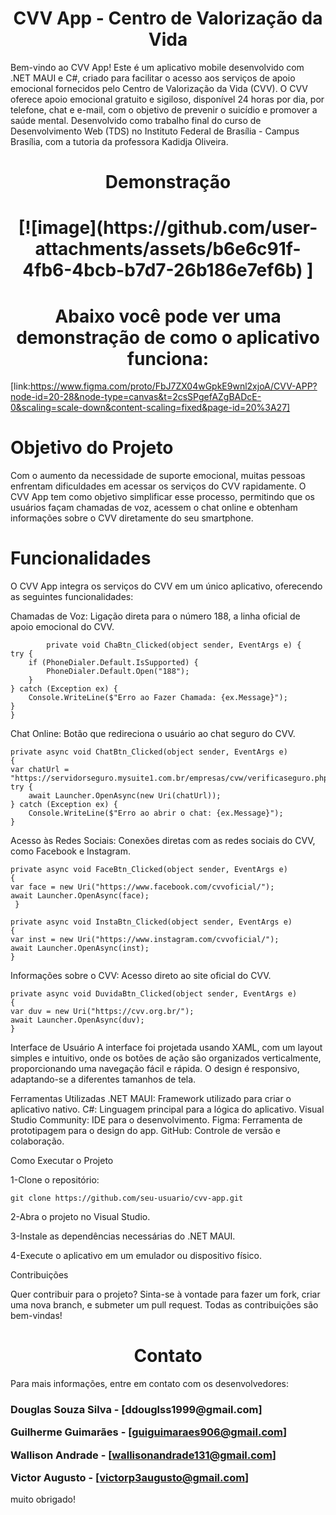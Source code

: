 <h1 align="center"> CVV App - Centro de Valorização da Vida </h1>

Bem-vindo ao CVV App! Este é um aplicativo mobile desenvolvido com .NET MAUI e C#, criado para facilitar o acesso aos serviços de apoio emocional fornecidos pelo Centro de Valorização da Vida (CVV). O CVV oferece apoio emocional gratuito e sigiloso, disponível 24 horas por dia, por telefone, chat e e-mail, com o objetivo de prevenir o suicídio e promover a saúde mental. Desenvolvido como trabalho final do curso de Desenvolvimento Web (TDS) no Instituto Federal de Brasília - Campus Brasília, com a tutoria da professora Kadidja Oliveira.  

<h1 align="center"> Demonstração </h1>

<h1 align="center">[![image](https://github.com/user-attachments/assets/b6e6c91f-4fb6-4bcb-b7d7-26b186e7ef6b)
]</h1>

<h1 align="center">Abaixo você pode ver uma demonstração de como o aplicativo funciona:</h1>



[link:https://www.figma.com/proto/FbJ7ZX04wGpkE9wnl2xjoA/CVV-APP?node-id=20-28&node-type=canvas&t=2csSPgefAZgBADcE-0&scaling=scale-down&content-scaling=fixed&page-id=20%3A27]


<h1 align="left">Objetivo do Projeto</h1>

Com o aumento da necessidade de suporte emocional, muitas pessoas enfrentam dificuldades em acessar os serviços do CVV rapidamente. O CVV App tem como objetivo simplificar esse processo, permitindo que os usuários façam chamadas de voz, acessem o chat online e obtenham informações sobre o CVV diretamente do seu smartphone.

<h1 align="left">Funcionalidades</h1>

O CVV App integra os serviços do CVV em um único aplicativo, oferecendo as seguintes funcionalidades:

Chamadas de Voz: Ligação direta para o número 188, a linha oficial de apoio emocional do CVV.

            private void ChaBtn_Clicked(object sender, EventArgs e) {
    try {
        if (PhoneDialer.Default.IsSupported) {
            PhoneDialer.Default.Open("188");
        }
    } catch (Exception ex) {
        Console.WriteLine($"Erro ao Fazer Chamada: {ex.Message}");
    }
    }

Chat Online: Botão que redireciona o usuário ao chat seguro do CVV.

    private async void ChatBtn_Clicked(object sender, EventArgs e) 
    {
    var chatUrl = "https://servidorseguro.mysuite1.com.br/empresas/cvw/verificaseguro.php";
    try {
        await Launcher.OpenAsync(new Uri(chatUrl));
    } catch (Exception ex) {
        Console.WriteLine($"Erro ao abrir o chat: {ex.Message}");
    }

Acesso às Redes Sociais: Conexões diretas com as redes sociais do CVV, como Facebook e Instagram.


    private async void FaceBtn_Clicked(object sender, EventArgs e)
    {
    var face = new Uri("https://www.facebook.com/cvvoficial/");
    await Launcher.OpenAsync(face);
     }

    private async void InstaBtn_Clicked(object sender, EventArgs e)
    {
    var inst = new Uri("https://www.instagram.com/cvvoficial/");
    await Launcher.OpenAsync(inst);
    }

Informações sobre o CVV: Acesso direto ao site oficial do CVV.

    private async void DuvidaBtn_Clicked(object sender, EventArgs e)
    {
    var duv = new Uri("https://cvv.org.br/");
    await Launcher.OpenAsync(duv);
    }

Interface de Usuário
A interface foi projetada usando XAML, com um layout simples e intuitivo, onde os botões de ação são organizados verticalmente, proporcionando uma navegação fácil e rápida. O design é responsivo, adaptando-se a diferentes tamanhos de tela.

Ferramentas Utilizadas
    .NET MAUI: Framework utilizado para criar o aplicativo nativo.
    C#: Linguagem principal para a lógica do aplicativo.
    Visual Studio Community: IDE para o desenvolvimento.
    Figma: Ferramenta de prototipagem para o design do app.
    GitHub: Controle de versão e colaboração.

Como Executar o Projeto

1-Clone o repositório:

    git clone https://github.com/seu-usuario/cvv-app.git


2-Abra o projeto no Visual Studio.

3-Instale as dependências necessárias do .NET MAUI.

4-Execute o aplicativo em um emulador ou dispositivo físico.

Contribuições

Quer contribuir para o projeto? Sinta-se à vontade para fazer um fork, criar uma nova branch, e submeter um pull request. Todas as contribuições são bem-vindas!

<h1 align="center">Contato</h1> 

Para mais informações, entre em contato com os desenvolvedores:

<h3 align="left">Douglas Souza Silva - [ddouglss1999@gmail.com]

Guilherme Guimarães - [guiguimaraes906@gmail.com]

Wallison Andrade - [wallisonandrade131@gmail.com]

Victor Augusto - [victorp3augusto@gmail.com]</h3>

muito obrigado!



